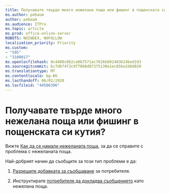 ```yaml
---
title: Получавате твърде много нежелана поща или фишинг в пощенската си кутия?
ms.author: pebaum
author: pebaum
ms.audience: ITPro
ms.topic: article
ms.prod: office-online-server
ROBOTS: NOINDEX, NOFOLLOW
localization_priority: Priority
ms.custom:
- "595"
- "3100017"
ms.openlocfilehash: 8c4400c0b2ca0b7571ac7626b891483624bed193
ms.sourcegitcommit: bc7d6f4f3c9f7060d073f5130e1ec856e248d020
ms.translationtype: MT
ms.contentlocale: bg-BG
ms.lasthandoff: 06/02/2020
ms.locfileid: "44506396"
---
```

# <a name="are-you-getting-too-much-spam-or-phish-in-your-mailbox"></a>Получавате твърде много нежелана поща или фишинг в пощенската си кутия?

Вижте [Как да се намали нежеланата поща](https://docs.microsoft.com/microsoft-365/security/office-365-security/anti-spam-protection), за да се справите с проблема с нежеланата поща.
  
Най-добрият начин да съобщите за този тип проблеми е да:
  
1. [Разрешите добавката за съобщаване](https://docs.microsoft.com/microsoft-365/security/office-365-security/enable-the-report-message-add-in) за потребителя.

2. Инструктирате [потребителя да докладва съобщението](https://support.office.com/article/b5caa9f1-cdf3-4443-af8c-ff724ea719d2) като нежелана поща.

